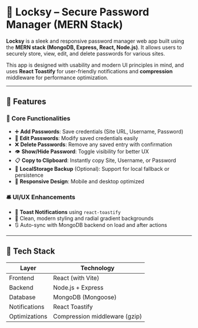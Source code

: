 # 🔐 Locksy – Secure Password Manager (MERN Stack)

**Locksy** is a sleek and responsive password manager web app built using the **MERN stack (MongoDB, Express, React, Node.js)**. It allows users to securely store, view, edit, and delete passwords for various sites.

This app is designed with usability and modern UI principles in mind, and uses **React Toastify** for user-friendly notifications and **compression** middleware for performance optimization.

---

## 🚀 Features

### 🧩 Core Functionalities
- ➕ **Add Passwords**: Save credentials (Site URL, Username, Password)
- 📝 **Edit Passwords**: Modify saved credentials easily
- ❌ **Delete Passwords**: Remove any saved entry with confirmation
- 👁️ **Show/Hide Password**: Toggle visibility for better UX
- 📋 **Copy to Clipboard**: Instantly copy Site, Username, or Password
- 💾 **LocalStorage Backup** (Optional): Support for local fallback or persistence
- 📱 **Responsive Design**: Mobile and desktop optimized

### 🛎️ UI/UX Enhancements
- 🎉 **Toast Notifications** using `react-toastify`
- 🎨 Clean, modern styling and radial gradient backgrounds
- 🔃 Auto-sync with MongoDB backend on load and after actions

---

## 🧰 Tech Stack

| Layer       | Technology         |
|-------------|--------------------|
| Frontend    | React (with Vite)  |
| Backend     | Node.js + Express  |
| Database    | MongoDB (Mongoose) |
| Notifications | React Toastify  |
| Optimizations | Compression middleware (gzip) |

